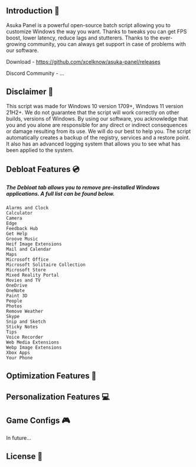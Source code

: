 ## Introduction 🔨
Asuka Panel is a powerful open-source batch script allowing you to customize Windows the way you want. Thanks to tweaks you can get FPS boost, lower latency, reduce lags and stutterers.
Thanks to the ever-growing community, you can always get support in case of problems with our software.

Download - https://github.com/xcelknow/asuka-panel/releases

Discord Community - ...

## Disclaimer 📌
This script was made for Windows 10 version 1709+, Windows 11 version 21H2+. We do not guarantee that the script will work correctly on other builds, versions of Windows. By using our software, you acknowledge that you and you alone are responsible for any direct or indirect consequences or damage resulting from its use. We will do our best to help you.
The script automatically creates a backup of the registry, services and a restore point. It also has an advanced logging system that allows you to see what has been applied to the system.

## Debloat Features 💿
##### The Debloat tab allows you to remove pre-installed Windows applications. A full list can be found below.
```
Alarms and Clock
Calculator
Camera
Edge
Feedback Hub
Get Help
Groove Music
Heif Image Extensions
Mail and Calendar
Maps
Microsoft Office
Microsoft Solitaire Collection
Microsoft Store
Mixed Reality Portal
Movies and TV
OneDrive
OneNote
Paint 3D
People
Photos
Remove Weather
Skype
Snip and Sketch
Sticky Notes
Tips
Voice Recorder
Web Media Extensions
Webp Image Extensions
Xbox Apps
Your Phone
```

## Optimization Features 🔧

## Personalization Features 💻

## Game Configs 🎮
In future...

## License 📒


